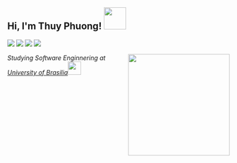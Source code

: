 <h2> Hi, I'm Thuy Phuong! <img src="https://media.giphy.com/media/mGcNjsfWAjY5AEZNw6/giphy.gif" width="50"></h2>

[![](https://img.shields.io/badge/LinkedIn-PhuongNLT130201-blue)](https://www.linkedin.com/in/PhuongNLT130201/)
[![](https://img.shields.io/badge/Gmail-nguyenlamthuyphuong25@gmail.com-red)](mailto:nguyenlamthuyphuong25@gmail.com)
[![](https://img.shields.io/badge/GitHub-nguyenlamthuyphuong25-yellow)](https://github.com/nguyenlamthuyphuong25)
[![](https://img.shields.io/badge/Facebook-PhuongNLT.1302-yellow)](https://www.facebook.com/PhuongNLT.1302/)

<img align='right' src="https://media.giphy.com/media/ieyl9zmCjO4b4t6qoY/giphy.gif" width="230">
<p><em>Studying Software Enginnering at <a href="https://hcmuni.fpt.edu.vn/">University of Brasilia</a><img src="https://media.giphy.com/media/fYSnHlufseco8Fh93Z/giphy.gif" width="30">
